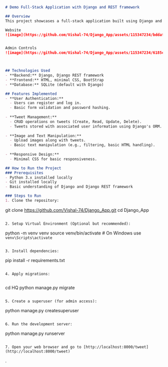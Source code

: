 ```markdown
# Demo Full-Stack Application with Django and REST framework

## Overview
This project showcases a full-stack application built using Django and Django REST framework. Key features include user authentication, CRUD operations on tweets, and handling of images and text. The application utilizes Django's ORM and Django REST framework to create a robust RESTful API for tweet management.

Website
![image](https://github.com/Vishal-74/Django_App/assets/115347234/bddaf167-c274-486c-87c8-a81bb4c197f1)


Admin Controls
![image](https://github.com/Vishal-74/Django_App/assets/115347234/6185cbe0-1be3-46e4-b7a9-565ec7c8cb7c)



## Technologies Used
- **Backend:** Django, Django REST framework
- **Frontend:** HTML, minimal CSS, BootStrap
- **Database:** SQLite (default with Django)

## Features Implemented
- **User Authentication:**
  - Users can register and log in.
  - Basic form validation and password hashing.
  
- **Tweet Management:**
  - CRUD operations on tweets (Create, Read, Update, Delete).
  - Tweets stored with associated user information using Django's ORM.
  
- **Image and Text Manipulation:**
  - Upload images along with tweets.
  - Basic text manipulation (e.g., filtering, basic HTML handling).
  
- **Responsive Design:**
  - Minimal CSS for basic responsiveness.

## How to Run the Project
### Prerequisites
- Python 3.x installed locally
- Git installed locally
- Basic understanding of Django and Django REST framework

### Steps to Run
1. Clone the repository:
   ```
   git clone https://github.com/Vishal-74/Django_App.git
   cd Django_App
   ```

2. Setup Virtual Environment (Optional but recommended):
   ```
   python -m venv venv
   source venv/bin/activate  # On Windows use `venv\Scripts\activate`
   ```

3. Install dependencies:
   ```
   pip install -r requirements.txt
   ```

4. Apply migrations:
    
   ```
   cd HQ
   python manage.py migrate
   ```

5. Create a superuser (for admin access):
   ```
   python manage.py createsuperuser
   ```

6. Run the development server:
   ```
   python manage.py runserver
   ```

7. Open your web browser and go to [http://localhost:8000/tweet](http://localhost:8000/tweet)
```
.
